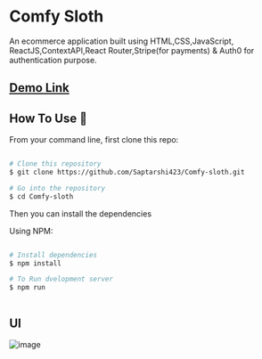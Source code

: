 # Comfy Sloth

An ecommerce application built using HTML,CSS,JavaScript,
ReactJS,ContextAPI,React Router,Stripe(for payments) & Auth0 for 
authentication purpose.

## [Demo Link](https://comfy-app.netlify.app/)

## How To Use 🔧

From your command line, first clone this repo:

```bash

# Clone this repository
$ git clone https://github.com/Saptarshi423/Comfy-sloth.git

# Go into the repository
$ cd Comfy-sloth

```

Then you can install the dependencies

Using NPM:

```bash

# Install dependencies
$ npm install

# To Run dvelopment server
$ npm run



```
## UI
![image](https://github.com/user-attachments/assets/08a87439-bc7f-40d1-b547-6b45f0d4682d)
